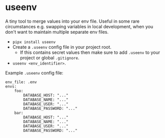 # useenv

A tiny tool to merge values into your env file. 
Useful in some rare circumstances e.g. swapping variables in local development,
when you don't want to maintain multiple separate env files.  

* `pipx install useenv`
* Create a `.useenv` config file in your project root. 
  * If this contains secret values then make sure to add `.useenv` to your project or global `.gitignore`.
* `useenv <env_identifier>`.

Example `.useenv` config file:

```
env_file: .env
envs:
    foo:
        DATABASE_HOST: "..."
        DATABASE_NAME: "..."
        DATABASE_USER: "..."
        DATABASE_PASSWORD: "..."
    bar:
        DATABASE_HOST: "..."
        DATABASE_NAME: "..."
        DATABASE_USER: "..."
        DATABASE_PASSWORD: "..."
```

